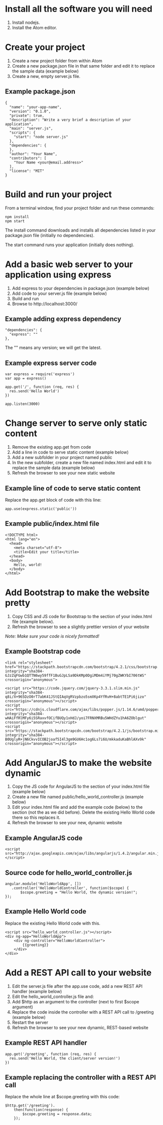 # Install all the software you will need

1. Install nodejs.
1. Install the Atom editor.

# Create your project

1. Create a new project folder from within Atom
1. Create a new package.json file in that same folder and edit it to replace the sample data (example below)
1. Create a new, empty server.js file.

## Example package.json

```
{
  "name": "your-app-name",
  "version": "0.1.0",
  "private": true,
  "description": "Write a very brief a description of your application",
  "main": "server.js",
  "scripts": {
    "start": "node server.js"
  },
  "dependencies": {
  },
  "author": "Your Name",
  "contributors": [
    "Your Name <your@email.address>"
  ],
  "license": "MIT"
}
```

# Build and run your project

From a terminal window, find your project folder and run these commands:

```
npm install
npm start
```

The install command downloads and installs all dependencies listed in your package.json file (initially no dependencies).

The start command runs your application (initially does nothing).

# Add a basic web server to your application using express

1. Add express to your dependencies in package.json (example below)
1. Add code to your server.js file (example below)
1. Build and run
1. Browse to http://localhost:3000/

## Example adding express dependency

```
"dependencies": {
  "express": ""
},
```

The "" means any version; we will get the latest.

## Example express server code

```
var express = require('express')
var app = express()

app.get('/', function (req, res) {
  res.send('Hello World')
})

app.listen(3000)
```

# Change server to serve only static content

1. Remove the existing app.get from code
1. Add a line in code to serve static content (example below)
1. Add a new subfolder in your project named public
1. In the new subfolder, create a new file named index.html and edit it to replace the sample data (example below)
1. Refresh the browser to see your new static website

## Example line of code to serve static content

Replace the app.get block of code with this line:

```
app.use(express.static('public'))
```

## Example public/index.html file

```
<!DOCTYPE html>
<html lang="en">
  <head>
    <meta charset="utf-8">
    <title>Edit your title</title>
  </head>
  <body>
    Hello, world!
  </body>
</html>
```

# Add Bootstrap to make the website pretty

1. Copy CSS and JS code for Bootstrap to the <head> section of your index.html file (example below).
1. Refresh the browser to see a slightly prettier version of your website

*Note: Make sure your code is nicely formatted!*

## Example Bootstrap code

```
<link rel="stylesheet" href="https://stackpath.bootstrapcdn.com/bootstrap/4.2.1/css/bootstrap.min.css" integrity="sha384-GJzZqFGwb1QTTN6wy59ffF1BuGJpLSa9DkKMp0DgiMDm4iYMj70gZWKYbI706tWS" crossorigin="anonymous">

<script src="https://code.jquery.com/jquery-3.3.1.slim.min.js" integrity="sha384-q8i/X+965DzO0rT7abK41JStQIAqVgRVzpbzo5smXKp4YfRvH+8abtTE1Pi6jizo" crossorigin="anonymous"></script>
<script src="https://cdnjs.cloudflare.com/ajax/libs/popper.js/1.14.6/umd/popper.min.js" integrity="sha384-wHAiFfRlMFy6i5SRaxvfOCifBUQy1xHdJ/yoi7FRNXMRBu5WHdZYu1hA6ZOblgut" crossorigin="anonymous"></script>
<script src="https://stackpath.bootstrapcdn.com/bootstrap/4.2.1/js/bootstrap.min.js" integrity="sha384-B0UglyR+jN6CkvvICOB2joaf5I4l3gm9GU6Hc1og6Ls7i6U/mkkaduKaBhlAXv9k" crossorigin="anonymous"></script>
```

# Add AngularJS to make the website dynamic

1. Copy the JS code for AngularJS to the <head> section of your index.html file (example below)
1. Create a new file named public/hello_world_controller.js (example below)
1. Edit your index.html file and add the example code (below) to the <body> section (not the <head> as we did before). Delete the existing Hello World code there so this replaces it.
1. Refresh the browser to see your new, dynamic website

## Example AngularJS code

```
<script src="http://ajax.googleapis.com/ajax/libs/angularjs/1.4.2/angular.min.js"></script>
```

## Source code for hello_world_controller.js

```
angular.module('HelloWorldApp', [])
   .controller('HelloWorldController', function($scope) {
       $scope.greeting = "Hello World, the dynamic version!";
});
```

## Example Hello World code

Replace the existing Hello World code with this.

```
<script src="hello_world_controller.js"></script>
<div ng-app="HelloWorldApp">
    <div ng-controller="HelloWorldController">
        {{greeting}}
    </div>
</div>
```

# Add a REST API call to your website

1. Edit the server.js file after the app.use code, add a new REST API handler (example below)
1. Edit the hello_world_controller.js file and:
  1. Add $http as an argument to the controller (next to first $scope argument)
  1. Replace the code inside the controller with a REST API call to /greeting (example below)
1. Restart the server
1. Refresh the browser to see your new dynamic, REST-based website

## Example REST API handler

```
app.get('/greeting', function (req, res) {
  res.send('Hello World, the client/server version!')
})
```

## Example replacing the controller with a REST API call

Replace the whole line at $scope.greeting with this code:

```
$http.get('/greeting').
    then(function(response) {
        $scope.greeting = response.data;
    });
```
